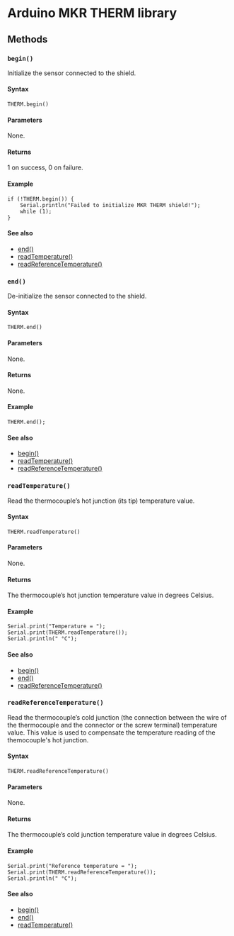 # Arduino MKR THERM library

## Methods

### `begin()`

Initialize the sensor connected to the shield. 

#### Syntax 

```
THERM.begin()
```

#### Parameters

None.

#### Returns

1 on success, 0 on failure.

#### Example

```
if (!THERM.begin()) {
    Serial.println("Failed to initialize MKR THERM shield!");
    while (1);
}
```

#### See also

* [end()](#end)
* [readTemperature()](#readTemperature)
* [readReferenceTemperature()](#readReferenceTemperature)

### `end()`

De-initialize the sensor connected to the shield. 

#### Syntax 

```
THERM.end()
```

#### Parameters

None.

#### Returns

None.

#### Example

```
THERM.end();
```

#### See also

* [begin()](#begin)
* [readTemperature()](#readTemperature)
* [readReferenceTemperature()](#readReferenceTemperature)

### `readTemperature()`

Read the thermocouple’s hot junction (its tip) temperature value. 

#### Syntax 

```
THERM.readTemperature() 
```

#### Parameters

None.

#### Returns

The thermocouple’s hot junction temperature value in degrees Celsius. 

#### Example

```
Serial.print("Temperature = ");
Serial.print(THERM.readTemperature());
Serial.println(" °C");
```

#### See also

* [begin()](#begin)
* [end()](#end)
* [readReferenceTemperature()](#readReferenceTemperature)

### `readReferenceTemperature()`

Read the thermocouple’s cold junction (the connection between the wire of the thermocouple and the connector or the screw terminal) temperature value. This value is used to compensate the temperature reading of the themocouple's hot junction. 

#### Syntax 

```
THERM.readReferenceTemperature()
```

#### Parameters

None.

#### Returns

The thermocouple’s cold junction temperature value in degrees Celsius. 

#### Example

```
Serial.print("Reference temperature = ");
Serial.print(THERM.readReferenceTemperature());
Serial.println(" °C");
```

#### See also

* [begin()](#begin)
* [end()](#end)
* [readTemperature()](#readTemperature)